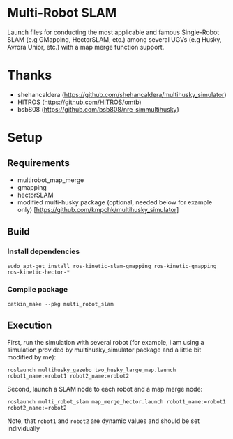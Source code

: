 # Multi-Robot SLAM
Launch files for conducting the most applicable and famous Single-Robot SLAM (e.g GMapping, HectorSLAM, etc.) among several UGVs (e.g Husky, Avrora Unior, etc.) with a map merge function support.

# Thanks
- shehancaldera (https://github.com/shehancaldera/multihusky_simulator)
- HITROS (https://github.com/HITROS/omtb)
- bsb808 (https://github.com/bsb808/nre_simmultihusky)

# Setup
## Requirements
- multirobot_map_merge
- gmapping
- hectorSLAM
- modified multi-husky package (optional, needed below for example only) [https://github.com/kmpchk/multihusky_simulator]
## Build
### Install dependencies
```
sudo apt-get install ros-kinetic-slam-gmapping ros-kinetic-gmapping ros-kinetic-hector-*
```
### Compile package
```
catkin_make --pkg multi_robot_slam
```
## Execution
First, run the simulation with several robot (for example, i am using a simulation provided by multihusky_simulator package and a little bit modified by me):
```
roslaunch multihusky_gazebo two_husky_large_map.launch robot1_name:=robot1 robot2_name:=robot2
```
Second, launch a SLAM node to each robot and a map merge node:
```
roslaunch multi_robot_slam map_merge_hector.launch robot1_name:=robot1 robot2_name:=robot2
```
Note, that `robot1` and `robot2` are dynamic values and should be set individually
